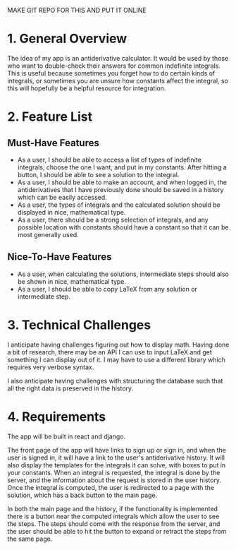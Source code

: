MAKE GIT REPO FOR THIS AND PUT IT ONLINE

# 1. General Overview
The idea of my app is an antiderivative calculator. It would be used by those who want to double-check their answers for common indefinite integrals. This is useful because sometimes you forget how to do certain kinds of integrals, or sometimes you are unsure how constants affect the integral, so this will hopefully be a helpful resource for integration.

# 2. Feature List
## Must-Have Features
* As a user, I should be able to access a list of types of indefinite integrals, choose the one I want, and put in my constants. After hitting a button, I should be able to see a solution to the integral.
* As a user, I should be able to make an account, and when logged in, the antiderivatives that I have previously done should be saved in a history which can be easily accessed.
* As a user, the types of integrals and the calculated solution should be displayed in nice, mathematical type.
* As a user, there should be a strong selection of integrals, and any possible location with constants should have a constant so that it can be most generally used.

## Nice-To-Have Features
* As a user, when calculating the solutions, intermediate steps should also be shown in nice, mathematical type.
* As a user, I should be able to copy LaTeX from any solution or intermediate step.

# 3. Technical Challenges
I anticipate having challenges figuring out how to display math. Having done a bit of research, there may be an API I can use to input LaTeX and get something I can display out of it. I may have to use a different library which requires very verbose syntax.

I also anticipate having challenges with structuring the database such that all the right data is preserved in the history.

# 4. Requirements
The app will be built in react and django.

The front page of the app will have links to sign up or sign in, and when the user is signed in, it will have a link to the user's antiderivative history. It will also display the templates for the integrals it can solve, with boxes to put in your constants. When an integral is requested, the integral is done by the server, and the information about the request is stored in the user history. Once the integral is computed, the user is redirected to a page with the solution, which has a back button to the main page.

In both the main page and the history, if the functionality is implemented there is a button near the computed integrals which allow the user to see the steps. The steps should come with the response from the server, and the user should be able to hit the button to expand or retract the steps from the same page.
